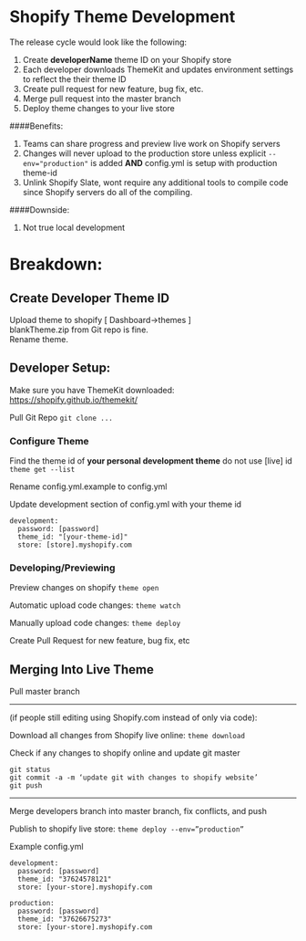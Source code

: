 # Shopify Theme Development
The release cycle would look like the following:  

1. Create **developerName** theme ID on your Shopify store  
2. Each developer downloads ThemeKit and updates environment settings to reflect the their theme ID  
3. Create pull request for new feature, bug fix, etc.  
4. Merge pull request into the master branch  
5. Deploy theme changes to your live store  

####Benefits:  
1. Teams can share progress and preview live work on Shopify servers  
2. Changes will never upload to the production store unless explicit `--env="production"` is added **AND** config.yml is setup with production theme-id  
3. Unlink Shopify Slate, wont require any additional tools to compile code since Shopify servers do all of the compiling.  

####Downside:  
1. Not true local development


# Breakdown:
## Create Developer Theme ID
Upload theme to shopify [ Dashboard->themes ]  
blankTheme.zip from Git repo is fine.  
Rename theme.  


## Developer Setup:
Make sure you have ThemeKit downloaded:  
https://shopify.github.io/themekit/  

Pull Git Repo
`git clone ...`  

### Configure Theme
Find the theme id of **your personal development theme** do not use [live] id  
`theme get --list`  
  
Rename config.yml.example to config.yml  
  
Update development section of config.yml with your theme id  
```
development:
  password: [password]
  theme_id: "[your-theme-id]"
  store: [store].myshopify.com
```

### Developing/Previewing
Preview changes on shopify
`theme open`

Automatic upload code changes:
`theme watch`

Manually upload code changes:
`theme deploy`

Create Pull Request for new feature, bug fix, etc



## Merging Into Live Theme
Pull master branch  

-----------------------
(if people still editing using Shopify.com instead of only via code):

Download all changes from Shopify live online:
`theme download`

Check if any changes to shopify online and update git master
```
git status
git commit -a -m ‘update git with changes to shopify website’
git push
```
-----------------------

Merge developers branch into master branch, fix conflicts, and push

Publish to shopify live store:
`theme deploy --env=”production”`



Example config.yml
```
development:
  password: [password]
  theme_id: "37624578121"
  store: [your-store].myshopify.com

production:
  password: [password]
  theme_id: "37626675273"
  store: [your-store].myshopify.com
```
